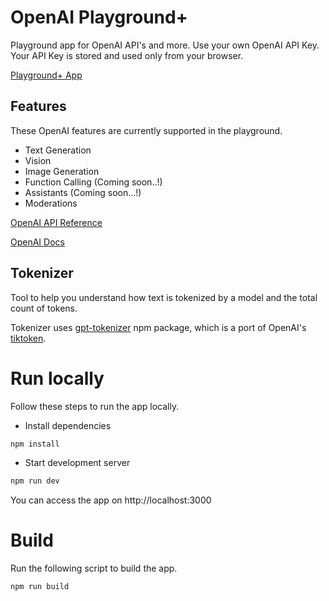 # OpenAI Playground+

Playground app for OpenAI API's and more. Use your own OpenAI API Key. Your API Key is stored and used only from your browser.

[Playground+ App](https://openai-playground-plus.vercel.app)

## Features

These OpenAI features are currently supported in the playground.

- Text Generation
- Vision
- Image Generation
- Function Calling (Coming soon..!)
- Assistants (Coming soon...!)
- Moderations

[OpenAI API Reference](https://platform.openai.com/docs/api-reference)

[OpenAI Docs](https://platform.openai.com/docs/overview)

## Tokenizer

Tool to help you understand how text is tokenized by a model and the total count of tokens.

Tokenizer uses [gpt-tokenizer](https://github.com/niieani/gpt-tokenizer) npm package, which is a port of OpenAI's [tiktoken](https://github.com/openai/tiktoken).

# Run locally

Follow these steps to run the app locally.

- Install dependencies

```bash
npm install
```

- Start development server

```bash
npm run dev
```

You can access the app on http://localhost:3000

# Build

Run the following script to build the app.

```bash
npm run build
```
